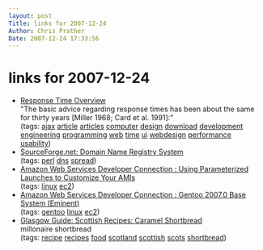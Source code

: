 ```yaml
---
layout: post
Title: links for 2007-12-24  
Author: Chris Prather
Date: 2007-12-24 17:33:56
---
```


# links for 2007-12-24
<ul class="delicious">
	<li>
		<div class="delicious-link"><a href="http://www.useit.com/papers/responsetime.html">Response Time Overview</a></div>
		<div class="delicious-extended">"The basic advice regarding response times has been about the same for thirty years [Miller 1968; Card et al. 1991]:"</div>
		<div class="delicious-tags">(tags: <a href="http://del.icio.us/perigrin/ajax">ajax</a> <a href="http://del.icio.us/perigrin/article">article</a> <a href="http://del.icio.us/perigrin/articles">articles</a> <a href="http://del.icio.us/perigrin/computer">computer</a> <a href="http://del.icio.us/perigrin/design">design</a> <a href="http://del.icio.us/perigrin/download">download</a> <a href="http://del.icio.us/perigrin/development">development</a> <a href="http://del.icio.us/perigrin/engineering">engineering</a> <a href="http://del.icio.us/perigrin/programming">programming</a> <a href="http://del.icio.us/perigrin/web">web</a> <a href="http://del.icio.us/perigrin/time">time</a> <a href="http://del.icio.us/perigrin/ui">ui</a> <a href="http://del.icio.us/perigrin/webdesign">webdesign</a> <a href="http://del.icio.us/perigrin/performance">performance</a> <a href="http://del.icio.us/perigrin/usability">usability</a>)</div>
	</li>
	<li>
		<div class="delicious-link"><a href="http://sourceforge.net/projects/dnrs">SourceForge.net: Domain Name Registry System</a></div>
		<div class="delicious-tags">(tags: <a href="http://del.icio.us/perigrin/perl">perl</a> <a href="http://del.icio.us/perigrin/dns">dns</a> <a href="http://del.icio.us/perigrin/spread">spread</a>)</div>
	</li>
	<li>
		<div class="delicious-link"><a href="http://developer.amazonwebservices.com/connect/entry.jspa?externalID=1085&ref=featured">Amazon Web Services Developer Connection : Using Parameterized Launches to Customize Your AMIs</a></div>
		<div class="delicious-tags">(tags: <a href="http://del.icio.us/perigrin/linux">linux</a> <a href="http://del.icio.us/perigrin/ec2">ec2</a>)</div>
	</li>
	<li>
		<div class="delicious-link"><a href="http://developer.amazonwebservices.com/connect/entry.jspa?externalID=777&categoryID=116">Amazon Web Services Developer Connection : Gentoo 2007.0 Base System (Eminent)</a></div>
		<div class="delicious-tags">(tags: <a href="http://del.icio.us/perigrin/gentoo">gentoo</a> <a href="http://del.icio.us/perigrin/linux">linux</a> <a href="http://del.icio.us/perigrin/ec2">ec2</a>)</div>
	</li>
	<li>
		<div class="delicious-link"><a href="http://www.glasgowguide.co.uk/scottish_recipes_Caramel_Shortbread.htm">Glasgow Guide: Scottish Recipes: Caramel Shortbread</a></div>
		<div class="delicious-extended">millonaire shortbread</div>
		<div class="delicious-tags">(tags: <a href="http://del.icio.us/perigrin/recipe">recipe</a> <a href="http://del.icio.us/perigrin/recipes">recipes</a> <a href="http://del.icio.us/perigrin/food">food</a> <a href="http://del.icio.us/perigrin/scotland">scotland</a> <a href="http://del.icio.us/perigrin/scottish">scottish</a> <a href="http://del.icio.us/perigrin/scots">scots</a> <a href="http://del.icio.us/perigrin/shortbread">shortbread</a>)</div>
	</li>
</ul>

